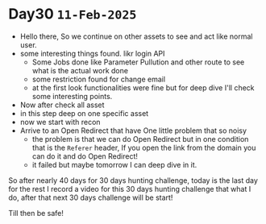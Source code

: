# Day30 `11-Feb-2025`
- Hello there, So we continue on other assets to see and act like normal user.
- some interesting things found. likr login API
    - Some Jobs done like Parameter Pullution and other route to see what is the actual work done
    - some restriction found for change email
    - at the first look functionalities were fine but for deep dive I'll check some interesting points.
- Now after check all asset
- in this step deep on one specific asset
- now we start with recon
- Arrive to an Open Redirect that have One little problem that so noisy
    - the problem is that we can do Open Redirect but in one condition that is the `Referer` header, If you open the link from the domain you can do it and do Open Redirect!
    - it failed but maybe tomorrow I can deep dive in it.

So after nearly 40 days for 30 days hunting challenge, today is the last day
for the rest I record a video for this 30 days hunting challenge that what I do, after that next 30 days challenge will be start!

Till then be safe!
